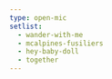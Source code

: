 ```yaml
---
type: open-mic
setlist:
  - wander-with-me
  - mcalpines-fusiliers
  - hey-baby-doll
  - together
---
```

